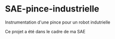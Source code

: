 # SAE-pince-industrielle
Instrumentation d'une pince pour un robot indutrielle

Ce projet a été dans le cadre de ma SAE